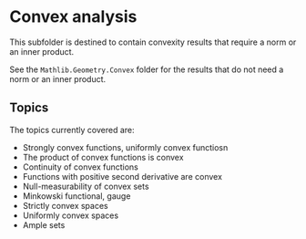 # Convex analysis

This subfolder is destined to contain convexity results that require a norm or an inner product.

See the `Mathlib.Geometry.Convex` folder for the results that do not need a norm or an inner product.

## Topics

The topics currently covered are:
* Strongly convex functions, uniformly convex functiosn
* The product of convex functions is convex
* Continuity of convex functions
* Functions with positive second derivative are convex
* Null-measurability of convex sets
* Minkowski functional, gauge
* Strictly convex spaces
* Uniformly convex spaces
* Ample sets
